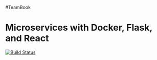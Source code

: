 #TeamBook
# Microservices with Docker, Flask, and React

[![Build Status](https://travis-ci.org/SolAbigail/TeamBook.svg?branch=master)](https://travis-ci.org/SolAbigail/TeamBook)
